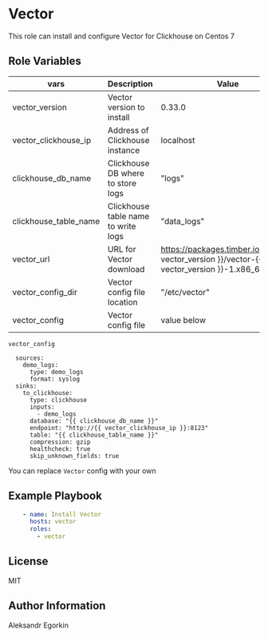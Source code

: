 Vector
=========

This role can install and configure Vector for Clickhouse on Centos 7

Role Variables
--------------

| vars | Description | Value | Location |
|------|------------|---|---|
| vector_version | Vector version to install | 0.33.0 | defaults/main.yml |
| vector_clickhouse_ip | Address of Clickhouse instance | localhost | defaults/main.yml |
| clickhouse_db_name | Clickhouse DB where to store logs | "logs" | defaults/main.yml |
| clickhouse_table_name | Clickhouse table name to write logs | "data_logs" | defaults/main.yml |
| vector_url | URL for Vector download |  <https://packages.timber.io/vector/>{{ vector_version }}/vector-{{ vector_version }}-1.x86_64.rpm | vars/main.yml |
| vector_config_dir | Vector config file location | "/etc/vector" | vars/main.yml |
| vector_config | Vector config file | value below | default/main.yml |

`vector_config`

```text
  sources:
    demo_logs:
      type: demo_logs
      format: syslog
  sinks:
    to_clickhouse:
      type: clickhouse
      inputs:
        - demo_logs
      database: "{{ clickhouse_db_name }}"
      endpoint: "http://{{ vector_clickhouse_ip }}:8123"
      table: "{{ clickhouse_table_name }}"
      compression: gzip
      healthcheck: true
      skip_unknown_fields: true
```

You can replace `Vector` config with your own


Example Playbook
----------------

```yml
    - name: Install Vector
      hosts: vector
      roles:
        - vector
```

License
-------

MIT

Author Information
------------------

Aleksandr Egorkin
